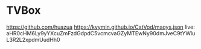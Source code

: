 # TVBox
https://github.com/huazua
https://kvymin.github.io/CatVod/maoys.json
live:   aHR0cHM6Ly9yYXcuZmFzdGdpdC5vcmcvaGZyMTEwNy90dmJveC9tYWluL3R2L2xpdmUudHh0
